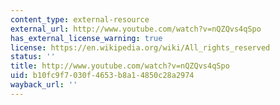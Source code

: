 ```yaml
---
content_type: external-resource
external_url: http://www.youtube.com/watch?v=nQZQvs4qSpo
has_external_license_warning: true
license: https://en.wikipedia.org/wiki/All_rights_reserved
status: ''
title: http://www.youtube.com/watch?v=nQZQvs4qSpo
uid: b10fc9f7-030f-4653-b8a1-4850c28a2974
wayback_url: ''
---
```

